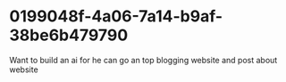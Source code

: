 # 0199048f-4a06-7a14-b9af-38be6b479790
Want to build an ai for he can go an top blogging website and post about website

